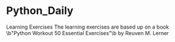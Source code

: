 # Python_Daily
Learning Exercises
The learning exercises are based up on a book \b"Python Workout 50 Essential Exercises"\b by Reuven M. Lerner
